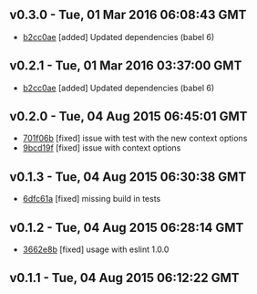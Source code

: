 v0.3.0 - Tue, 01 Mar 2016 06:08:43 GMT
--------------------------------------

- [b2cc0ae](../../commit/b2cc0ae) [added] Updated dependencies (babel 6)



v0.2.1 - Tue, 01 Mar 2016 03:37:00 GMT
--------------------------------------

- [b2cc0ae](../../commit/b2cc0ae) [added] Updated dependencies (babel 6)



v0.2.0 - Tue, 04 Aug 2015 06:45:01 GMT
--------------------------------------

- [701f06b](../../commit/701f06b) [fixed] issue with test with the new context options
- [9bcd19f](../../commit/9bcd19f) [fixed] issue with context options



v0.1.3 - Tue, 04 Aug 2015 06:30:38 GMT
--------------------------------------

- [6dfc61a](../../commit/6dfc61a) [fixed] missing build in tests



v0.1.2 - Tue, 04 Aug 2015 06:28:14 GMT
--------------------------------------

- [3662e8b](../../commit/3662e8b) [fixed] usage with eslint 1.0.0



v0.1.1 - Tue, 04 Aug 2015 06:12:22 GMT
--------------------------------------





